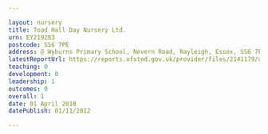 ```yaml
---

layout: nursery
title: Toad Hall Day Nursery Ltd.
urn: EY219283
postcode: SS6 7PE
address: @ Wyburns Primary School, Nevern Road, Rayleigh, Essex, SS6 7PE
latestReportUrl: https://reports.ofsted.gov.uk/provider/files/2141179/urn/EY219283.pdf
teaching: 0
development: 0
leadership: 1
outcomes: 0
overall: 1
date: 01 April 2018 
datePublish: 01/11/2012

---
```

